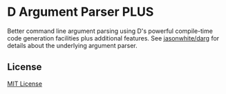# D Argument Parser PLUS

Better command line argument parsing using D's powerful compile-time code
generation facilities plus additional features.
See [jasonwhite/darg](https://github.com/jasonwhite/darg) for details about
the underlying argument parser.

## License

[MIT License](/LICENSE.md)

